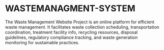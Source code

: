 # WASTEMANAGMENT-SYSTEM
The Waste Management Website Project is an online platform for efficient waste management. It facilitates waste collection scheduling, transportation coordination, treatment facility info, recycling resources, disposal guidelines, regulatory compliance tracking, and waste generation monitoring for sustainable practices.
